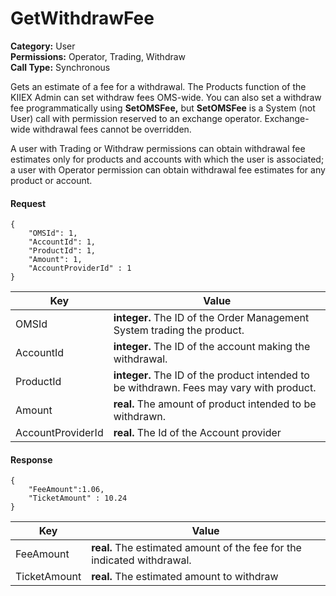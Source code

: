 # GetWithdrawFee

**Category:** User\
**Permissions:** Operator, Trading, Withdraw\
**Call Type:** Synchronous

Gets an estimate of a fee for a withdrawal. The Products function of the KIIEX Admin can set withdraw fees OMS-wide. You can also set a withdraw fee programmatically using **SetOMSFee,** but **SetOMSFee** is a System (not User) call with permission reserved to an exchange operator. Exchange-wide withdrawal fees cannot be overridden.

A user with Trading or Withdraw permissions can obtain withdrawal fee estimates only for products and accounts with which the user is associated; a user with Operator permission can obtain withdrawal fee estimates for any product or account.

#### Request <a href="#request" id="request"></a>

```
{
    "OMSId": 1,
    "AccountId": 1,
    "ProductId": 1,
    "Amount": 1,
    "AccountProviderId" : 1
}
```

| Key               | Value                                                                                    |
| ----------------- | ---------------------------------------------------------------------------------------- |
| OMSId             | **integer.** The ID of the Order Management System trading the product.                  |
| AccountId         | **integer.** The ID of the account making the withdrawal.                                |
| ProductId         | **integer.** The ID of the product intended to be withdrawn. Fees may vary with product. |
| Amount            | **real.** The amount of product intended to be withdrawn.                                |
| AccountProviderId | **real.** The Id of the Account provider                                                 |

#### Response <a href="#response" id="response"></a>

```
{
    "FeeAmount":1.06,
    "TicketAmount" : 10.24
}
```

| Key          | Value                                                                   |
| ------------ | ----------------------------------------------------------------------- |
| FeeAmount    | **real.** The estimated amount of the fee for the indicated withdrawal. |
| TicketAmount | **real.** The estimated amount to withdraw                              |

